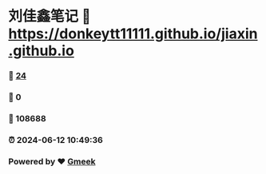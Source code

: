 # 刘佳鑫笔记 :link: https://donkeytt11111.github.io/jiaxin.github.io 
### :page_facing_up: [24](https://donkeytt11111.github.io/jiaxin.github.io/tag.html) 
### :speech_balloon: 0 
### :hibiscus: 108688 
### :alarm_clock: 2024-06-12 10:49:36 
### Powered by :heart: [Gmeek](https://github.com/Meekdai/Gmeek)
